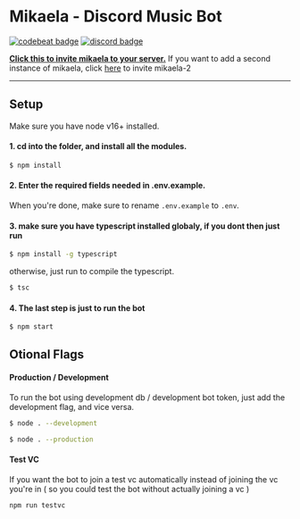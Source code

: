 # Mikaela - Discord Music Bot

[![codebeat badge](https://codebeat.co/badges/6a40e725-5006-4c0c-9948-18326ab5338d)](https://codebeat.co/projects/github-com-kira0x1-mikaela-master)
[![discord badge](https://img.shields.io/discord/585850878532124672?color=7289da&logo=discord&logoColor=white)](https://discord.gg/6fzTAReQtj)

**[Click this to invite mikaela to your server.](https://discordapp.com/api/oauth2/authorize?client_id=585874337618460672&permissions=37038144&scope=bot)**
If you want to add a second instance of mikaela, click [here](https://discord.com/api/oauth2/authorize?client_id=836799311458992138&permissions=37038144&scope=bot) to invite mikaela-2

---
## Setup

Make sure you have node v16+ installed.
<br/>
#### 1. cd into the folder, and install all the modules.
```bash
$ npm install
```


#### 2. Enter the required fields needed in .env.example.
 When you're done, make sure to rename `.env.example` to `.env`.

#### 3. make sure you have typescript installed globaly, if you dont then just run
```bash
$ npm install -g typescript
```
otherwise, just run to compile the typescript.

```bash
$ tsc
```

#### 4. The last step is just to run the bot
```bash
$ npm start
```

## Otional Flags
#### Production / Development
To run the bot using development db / development bot token, just add the development flag, and vice versa.

```bash
$ node . --development
```
```bash
$ node . --production
```

#### Test VC
If you want the bot to join a test vc automatically instead of joining the vc you're in ( so you could test the bot without actually joining a vc ) 

```bash
npm run testvc
```